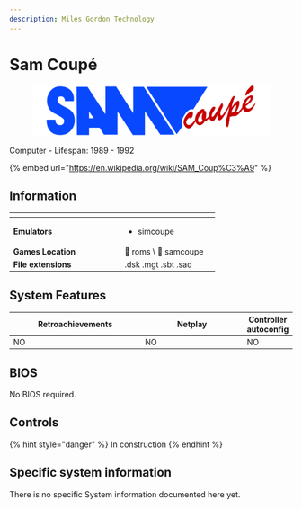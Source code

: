```yaml
---
description: Miles Gordon Technology
---
```


# Sam Coupé

<div align="left">

<figure><img src="https://raw.githubusercontent.com/fabricecaruso/es-theme-carbon/52ff37c9e265587d006945a2ba695b5a962b3a3d/art/logos/samcoupe.svg" alt=""><figcaption></figcaption></figure>

</div>

Computer - Lifespan: 1989 - 1992

{% embed url="https://en.wikipedia.org/wiki/SAM_Coup%C3%A9" %}

## Information

<table data-header-hidden><thead><tr><th width="184"></th><th></th><th data-hidden></th></tr></thead><tbody><tr><td><strong>Emulators</strong></td><td><ul><li>simcoupe</li></ul></td><td></td></tr><tr><td><strong>Games Location</strong></td><td><span data-gb-custom-inline data-tag="emoji" data-code="1f4c1">📁</span> roms \ <span data-gb-custom-inline data-tag="emoji" data-code="1f4c2">📂</span> samcoupe</td><td></td></tr><tr><td><strong>File extensions</strong></td><td>.dsk .mgt .sbt .sad</td><td></td></tr></tbody></table>

## System Features

<table><thead><tr><th width="245">Retroachievements</th><th width="200">Netplay</th><th>Controller autoconfig</th></tr></thead><tbody><tr><td>NO</td><td>NO</td><td>NO</td></tr></tbody></table>

## BIOS

No BIOS required.

## Controls

{% hint style="danger" %}
In construction
{% endhint %}

## Specific system information

There is no specific System information documented here yet.
